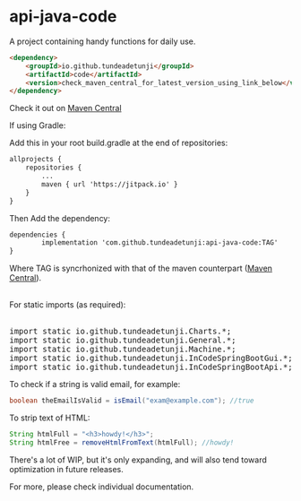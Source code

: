# api-java-code
A project containing handy functions for daily use.
<br />

```html
<dependency>
    <groupId>io.github.tundeadetunji</groupId>
    <artifactId>code</artifactId>
    <version>check_maven_central_for_latest_version_using_link_below</version>
</dependency>
```


Check it out on <a href="https://central.sonatype.com/artifact/io.github.tundeadetunji/code/1.0.0" target="_blank">Maven Central</a>


If using Gradle:

Add this in your root build.gradle at the end of repositories:

```html
allprojects {
	repositories {
		...
		maven { url 'https://jitpack.io' }
	}
}
```
Then Add the dependency:

```html
dependencies {
        implementation 'com.github.tundeadetunji:api-java-code:TAG'
}
```


Where TAG is syncrhonized with that of the maven counterpart (<a href="https://central.sonatype.com/artifact/io.github.tundeadetunji/code/1.0.0" target="_blank">Maven Central</a>).


<br />
For static imports (as required):
<br />
<br />
<pre>import static io.github.tundeadetunji.Charts.*;
import static io.github.tundeadetunji.General.*;
import static io.github.tundeadetunji.Machine.*;
import static io.github.tundeadetunji.InCodeSpringBootGui.*;
import static io.github.tundeadetunji.InCodeSpringBootApi.*;</pre>

To check if a string is valid email, for example:
```java
boolean theEmailIsValid = isEmail("exam@example.com"); //true
```

To strip text of HTML:
```java
String htmlFull = "<h3>howdy!</h3>";
String htmlFree = removeHtmlFromText(htmlFull); //howdy!
```

There's a lot of WIP, but it's only expanding, and will also tend toward optimization in future releases.

For more, please check individual documentation.
